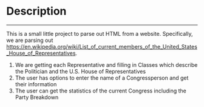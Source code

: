 # Description
---
This is a small little project to parse out HTML from a website. Specifically, we are parsing out https://en.wikipedia.org/wiki/List_of_current_members_of_the_United_States_House_of_Representatives. 

1. We are getting each Representative and filling in Classes which describe the Politician and the U.S. House of Representatives
2. The user has options to enter the name of a Congressperson and get their information
3. The user can get the statistics of the current Congress including the Party Breakdown
